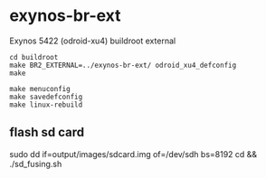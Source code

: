 # exynos-br-ext
Exynos 5422 (odroid-xu4) buildroot external
```
cd buildroot
make BR2_EXTERNAL=../exynos-br-ext/ odroid_xu4_defconfig
make
```

```
make menuconfig
make savedefconfig
make linux-rebuild
```

## flash sd card
sudo dd if=output/images/sdcard.img of=/dev/sdh bs=8192
cd && ./sd_fusing.sh